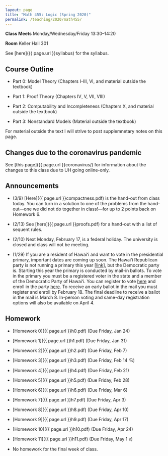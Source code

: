 ```yaml
---
layout: page
title: "Math 455: Logic (Spring 2020)"
permalink: /teaching/2020/math455/
---
```


**Class Meets** Monday/Wednesday/Friday 13:30–14:20

**Room** Keller Hall 301

See [here]({{ page.url }}syllabus) for the syllabus.

Course Outline
------

* Part 0: Model Theory (Chapters I–III, VI, and material outside the textbook)

* Part 1: Proof Theory (Chapters IV¸ V, VII, VIII)

* Part 2: Computability and Incompleteness (Chapters X, and material outside the textbook)

* Part 3: Nonstandard Models (Material outside the textbook) 

For material outside the text I will strive to post supplemnetary notes on this page.

Changes due to the coronavirus pandemic
-------

See [this page]({{ page.url }}coronavirus/) for information about the changes to this class due to UH going online-only.

Announcements
-------------

* (3/9) [Here]({{ page.url }}compactness.pdf) is the hand-out from class today. You can turn in a solution to one of the problems from the hand-out—one we did not do together in class!—for up to 2 points back on Homework 6.

* (2/13) See [here]({{ page.url }}proofs.pdf) for a hand-out with a list of sequent rules.

* (2/10) Next Monday, February 17, is a federal holiday. The university is closed and class will not be meeting.

* (1/29) If you are a resident of Hawaiʻi and want to vote in the presidential primary, important dates are coming up soon. The Hawaiʻi Republican party is not running a primary this year [[link](https://thehill.com/homenews/campaign/474243-hawaii-gop-cancels-presidential-preference-poll-and-commits-delegates-to)], but the Democratic party is. Starting this year the primary is conducted by mail-in ballots. To vote in the primary you must be a registered voter in the state and a member of the Democratic Party of Hawaiʻi. You can register to vote [here](https://olvr.hawaii.gov) and enroll in the party [here](https://hawaiidemocrats.org). To receive an early ballot in the mail you must register and enroll by February 18. The final deadline to receive a ballot in the mail is March 8. In-person voting and same-day registration options will also be available on April 4.


Homework
-------

* [Homework 0]({{ page.url }}h0.pdf) (Due Friday, Jan 24)

* [Homework 1]({{ page.url }}h1.pdf) (Due Friday, Jan 31)

* [Homework 2]({{ page.url }}h2.pdf) (Due Friday, Feb 7)

* [Homework 3]({{ page.url }}h3.pdf) (Due Friday, Feb 14 💘)

* [Homework 4]({{ page.url }}h4.pdf) (Due Friday, Feb 21)

* [Homework 5]({{ page.url }}h5.pdf) (Due Friday, Feb 28)

* [Homework 6]({{ page.url }}h6.pdf) (Due Friday, Mar 6)

* [Homework 7]({{ page.url }}h7.pdf) (Due Friday, Apr 3)

* [Homework 8]({{ page.url }}h8.pdf) (Due Friday, Apr 10)

* [Homework 9]({{ page.url }}h9.pdf) (Due Friday, Apr 17)

* [Homework 10]({{ page.url }}h10.pdf) (Due Friday, Apr 24)

* [Homework 11]({{ page.url }}h11.pdf) (Due Friday, May 1 ✊)

* No homework for the final week of class.
